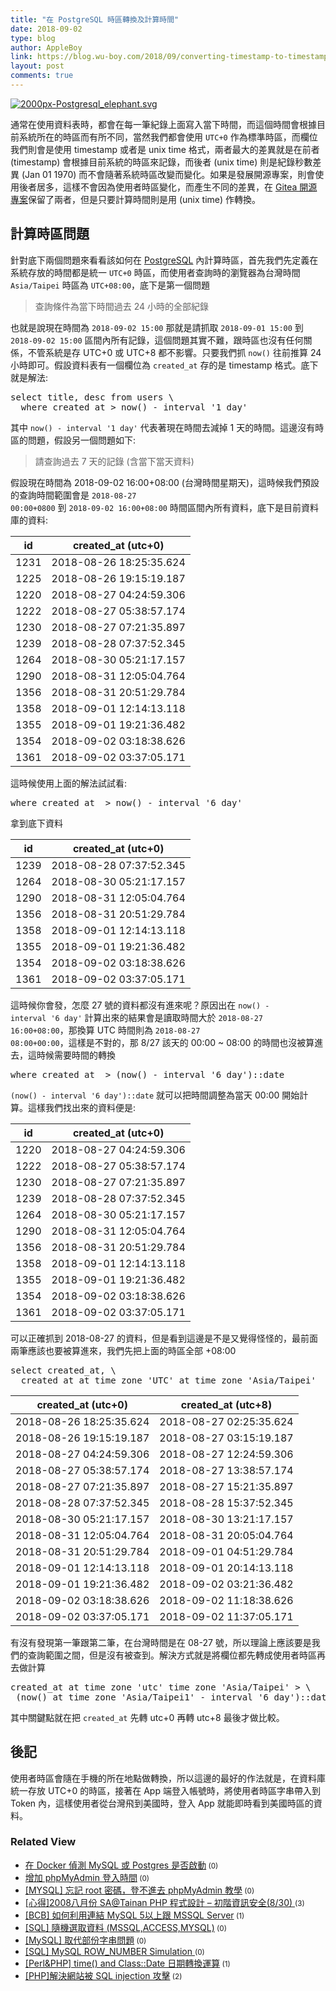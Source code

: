 ```yaml
---
title: "在 PostgreSQL 時區轉換及計算時間"
date: 2018-09-02
type: blog
author: AppleBoy
link: https://blog.wu-boy.com/2018/09/converting-timestamp-to-timestamp-in-a-specific-time-zone-in-postgres/
layout: post
comments: true
---
```


<a href="https://www.flickr.com/photos/appleboy/29481716727/in/dateposted-public/" title="2000px-Postgresql_elephant.svg"><img src="https://i0.wp.com/farm2.staticflickr.com/1858/29481716727_5872d14945.jpg?w=840&#038;ssl=1" alt="2000px-Postgresql_elephant.svg" data-recalc-dims="1" /></a>

通常在使用資料表時，都會在每一筆紀錄上面寫入當下時間，而這個時間會根據目前系統所在的時區而有所不同，當然我們都會使用 <code>UTC+0</code> 作為標準時區，而欄位我們則會是使用 timestamp 或者是 unix time 格式，兩者最大的差異就是在前者 (timestamp) 會根據目前系統的時區來記錄，而後者 (unix time) 則是紀錄秒數差異 (Jan 01 1970) 而不會隨著系統時區改變而變化。如果是發展開源專案，則會使用後者居多，這樣不會因為使用者時區變化，而產生不同的差異，在 <a href="https://gitea.io">Gitea 開源專案</a>保留了兩者，但是只要計算時間則是用 (unix time) 作轉換。

<span id="more-7076"></span>

<h2>計算時區問題</h2>

針對底下兩個問題來看看該如何在 <a href="https://www.postgresql.org/">PostgreSQL</a> 內計算時區，首先我們先定義在系統存放的時間都是統一 <code>UTC+0</code> 時區，而使用者查詢時的瀏覽器為台灣時間 <code>Asia/Taipei</code> 時區為 <code>UTC+08:00</code>，底下是第一個問題

<blockquote>
  查詢條件為當下時間過去 24 小時的全部紀錄
</blockquote>

也就是說現在時間為 <code>2018-09-02 15:00</code> 那就是請抓取 <code>2018-09-01 15:00</code> 到 <code>2018-09-02 15:00</code> 區間內所有記錄，這個問題其實不難，跟時區也沒有任何關係，不管系統是存 UTC+0 或 UTC+8 都不影響。只要我們抓 <code>now()</code> 往前推算 24 小時即可。假設資料表有一個欄位為 <code>created_at</code> 存的是 timestamp 格式。底下就是解法:

<pre class="brush: plain; title: ; notranslate">
select title, desc from users \
  where created_at &gt; now() - interval &#039;1 day&#039;
</pre>

其中 <code>now() - interval '1 day'</code> 代表著現在時間去減掉 1 天的時間。這邊沒有時區的問題，假設另一個問題如下:

<blockquote>
  請查詢過去 7 天的記錄 (含當下當天資料)
</blockquote>

假設現在時間為 2018-09-02 16:00+08:00 (台灣時間星期天)，這時候我們預設的查詢時間範圍會是 <code>2018-08-27 00:00+0800</code> 到 <code>2018-09-02 16:00+08:00</code> 時間區間內所有資料，底下是目前資料庫的資料:

<table>
<thead>
<tr>
  <th>id</th>
  <th>created_at (utc+0)</th>
</tr>
</thead>
<tbody>
<tr>
  <td>1231</td>
  <td>2018-08-26 18:25:35.624</td>
</tr>
<tr>
  <td>1225</td>
  <td>2018-08-26 19:15:19.187</td>
</tr>
<tr>
  <td>1220</td>
  <td>2018-08-27 04:24:59.306</td>
</tr>
<tr>
  <td>1222</td>
  <td>2018-08-27 05:38:57.174</td>
</tr>
<tr>
  <td>1230</td>
  <td>2018-08-27 07:21:35.897</td>
</tr>
<tr>
  <td>1239</td>
  <td>2018-08-28 07:37:52.345</td>
</tr>
<tr>
  <td>1264</td>
  <td>2018-08-30 05:21:17.157</td>
</tr>
<tr>
  <td>1290</td>
  <td>2018-08-31 12:05:04.764</td>
</tr>
<tr>
  <td>1356</td>
  <td>2018-08-31 20:51:29.784</td>
</tr>
<tr>
  <td>1358</td>
  <td>2018-09-01 12:14:13.118</td>
</tr>
<tr>
  <td>1355</td>
  <td>2018-09-01 19:21:36.482</td>
</tr>
<tr>
  <td>1354</td>
  <td>2018-09-02 03:18:38.626</td>
</tr>
<tr>
  <td>1361</td>
  <td>2018-09-02 03:37:05.171</td>
</tr>
</tbody>
</table>

這時候使用上面的解法試試看:

<pre class="brush: plain; title: ; notranslate">
where created_at  &gt; now() - interval &#039;6 day&#039;
</pre>

拿到底下資料

<table>
<thead>
<tr>
  <th>id</th>
  <th>created_at (utc+0)</th>
</tr>
</thead>
<tbody>
<tr>
  <td>1239</td>
  <td>2018-08-28 07:37:52.345</td>
</tr>
<tr>
  <td>1264</td>
  <td>2018-08-30 05:21:17.157</td>
</tr>
<tr>
  <td>1290</td>
  <td>2018-08-31 12:05:04.764</td>
</tr>
<tr>
  <td>1356</td>
  <td>2018-08-31 20:51:29.784</td>
</tr>
<tr>
  <td>1358</td>
  <td>2018-09-01 12:14:13.118</td>
</tr>
<tr>
  <td>1355</td>
  <td>2018-09-01 19:21:36.482</td>
</tr>
<tr>
  <td>1354</td>
  <td>2018-09-02 03:18:38.626</td>
</tr>
<tr>
  <td>1361</td>
  <td>2018-09-02 03:37:05.171</td>
</tr>
</tbody>
</table>

這時候你會發，怎麼 27 號的資料都沒有進來呢？原因出在 <code>now() - interval '6 day'</code> 計算出來的結果會是讀取時間大於 <code>2018-08-27 16:00+08:00</code>，那換算 UTC 時間則為 <code>2018-08-27 08:00+00:00</code>，這樣是不對的，那 8/27 該天的 00:00 ~ 08:00 的時間也沒被算進去，這時候需要時間的轉換

<pre class="brush: plain; title: ; notranslate">
where created_at  &gt; (now() - interval &#039;6 day&#039;)::date
</pre>

<code>(now() - interval '6 day')::date</code> 就可以把時間調整為當天 00:00 開始計算。這樣我們找出來的資料便是:

<table>
<thead>
<tr>
  <th>id</th>
  <th>created_at (utc+0)</th>
</tr>
</thead>
<tbody>
<tr>
  <td>1220</td>
  <td>2018-08-27 04:24:59.306</td>
</tr>
<tr>
  <td>1222</td>
  <td>2018-08-27 05:38:57.174</td>
</tr>
<tr>
  <td>1230</td>
  <td>2018-08-27 07:21:35.897</td>
</tr>
<tr>
  <td>1239</td>
  <td>2018-08-28 07:37:52.345</td>
</tr>
<tr>
  <td>1264</td>
  <td>2018-08-30 05:21:17.157</td>
</tr>
<tr>
  <td>1290</td>
  <td>2018-08-31 12:05:04.764</td>
</tr>
<tr>
  <td>1356</td>
  <td>2018-08-31 20:51:29.784</td>
</tr>
<tr>
  <td>1358</td>
  <td>2018-09-01 12:14:13.118</td>
</tr>
<tr>
  <td>1355</td>
  <td>2018-09-01 19:21:36.482</td>
</tr>
<tr>
  <td>1354</td>
  <td>2018-09-02 03:18:38.626</td>
</tr>
<tr>
  <td>1361</td>
  <td>2018-09-02 03:37:05.171</td>
</tr>
</tbody>
</table>

可以正確抓到 2018-08-27 的資料，但是看到這邊是不是又覺得怪怪的，最前面兩筆應該也要被算進來，我們先把上面的時區全部 +08:00

<pre class="brush: plain; title: ; notranslate">
select created_at, \
  created_at at time zone &#039;UTC&#039; at time zone &#039;Asia/Taipei&#039;
</pre>

<table>
<thead>
<tr>
  <th>created_at (utc+0)</th>
  <th>created_at (utc+8)</th>
</tr>
</thead>
<tbody>
<tr>
  <td>2018-08-26 18:25:35.624</td>
  <td>2018-08-27 02:25:35.624</td>
</tr>
<tr>
  <td>2018-08-26 19:15:19.187</td>
  <td>2018-08-27 03:15:19.187</td>
</tr>
<tr>
  <td>2018-08-27 04:24:59.306</td>
  <td>2018-08-27 12:24:59.306</td>
</tr>
<tr>
  <td>2018-08-27 05:38:57.174</td>
  <td>2018-08-27 13:38:57.174</td>
</tr>
<tr>
  <td>2018-08-27 07:21:35.897</td>
  <td>2018-08-27 15:21:35.897</td>
</tr>
<tr>
  <td>2018-08-28 07:37:52.345</td>
  <td>2018-08-28 15:37:52.345</td>
</tr>
<tr>
  <td>2018-08-30 05:21:17.157</td>
  <td>2018-08-30 13:21:17.157</td>
</tr>
<tr>
  <td>2018-08-31 12:05:04.764</td>
  <td>2018-08-31 20:05:04.764</td>
</tr>
<tr>
  <td>2018-08-31 20:51:29.784</td>
  <td>2018-09-01 04:51:29.784</td>
</tr>
<tr>
  <td>2018-09-01 12:14:13.118</td>
  <td>2018-09-01 20:14:13.118</td>
</tr>
<tr>
  <td>2018-09-01 19:21:36.482</td>
  <td>2018-09-02 03:21:36.482</td>
</tr>
<tr>
  <td>2018-09-02 03:18:38.626</td>
  <td>2018-09-02 11:18:38.626</td>
</tr>
<tr>
  <td>2018-09-02 03:37:05.171</td>
  <td>2018-09-02 11:37:05.171</td>
</tr>
</tbody>
</table>

有沒有發現第一筆跟第二筆，在台灣時間是在 08-27 號，所以理論上應該要是我們的查詢範圍之間，但是沒有被查到。解決方式就是將欄位都先轉成使用者時區再去做計算

<pre class="brush: plain; title: ; notranslate">
created_at at time zone &#039;utc&#039; time zone &#039;Asia/Taipei&#039; &gt; \
 (now() at time zone &#039;Asia/Taipei1&#039; - interval &#039;6 day&#039;)::date
</pre>

其中關鍵點就在把 <code>created_at</code> 先轉 utc+0 再轉 utc+8 最後才做比較。

<h2>後記</h2>

使用者時區會隨在手機的所在地點做轉換，所以這邊的最好的作法就是，在資料庫統一存放 UTC+0 的時區，接著在 App 端登入帳號時，將使用者時區字串帶入到 Token 內，這樣使用者從台灣飛到美國時，登入 App 就能即時看到美國時區的資料。
<div class="wp_rp_wrap  wp_rp_plain" ><div class="wp_rp_content"><h3 class="related_post_title">Related View</h3><ul class="related_post wp_rp"><li data-position="0" data-poid="in-6396" data-post-type="none" ><a href="https://blog.wu-boy.com/2016/06/server-monitoring-mysql-postgres-daemon-in-docker/" class="wp_rp_title">在 Docker 偵測 MySQL 或 Postgres 是否啟動</a><small class="wp_rp_comments_count"> (0)</small><br /></li><li data-position="1" data-poid="in-4779" data-post-type="none" ><a href="https://blog.wu-boy.com/2013/12/increase-phpmyadmin-login-time/" class="wp_rp_title">增加 phpMyAdmin 登入時間</a><small class="wp_rp_comments_count"> (0)</small><br /></li><li data-position="2" data-poid="in-131" data-post-type="none" ><a href="https://blog.wu-boy.com/2007/12/mysql-%e5%bf%98%e8%a8%98-root-%e5%af%86%e7%a2%bc%ef%bc%8c%e7%99%bb%e4%b8%8d%e9%80%b2%e5%8e%bb-phpmyadmin-%e6%95%99%e5%ad%b8/" class="wp_rp_title">[MYSQL] 忘記 root 密碼，登不進去 phpMyAdmin 教學</a><small class="wp_rp_comments_count"> (0)</small><br /></li><li data-position="3" data-poid="in-357" data-post-type="none" ><a href="https://blog.wu-boy.com/2008/08/%e5%bf%83%e5%be%972008%e5%85%ab%e6%9c%88%e4%bb%bd-satainan-php-%e7%a8%8b%e5%bc%8f%e8%a8%ad%e8%a8%88-%e5%88%9d%e9%9a%8e%e8%b3%87%e8%a8%8a%e5%ae%89%e5%85%a8830/" class="wp_rp_title">[心得]2008八月份 SA@Tainan PHP 程式設計 &#8211; 初階資訊安全(8/30) </a><small class="wp_rp_comments_count"> (3)</small><br /></li><li data-position="4" data-poid="in-133" data-post-type="none" ><a href="https://blog.wu-boy.com/2008/01/bcb-%e5%a6%82%e4%bd%95%e5%88%a9%e7%94%a8%e9%80%a3%e7%b5%90-mysql-5%e4%bb%a5%e4%b8%8a%e8%b7%9f-mssql-server/" class="wp_rp_title">[BCB] 如何利用連結 MySQL 5以上跟 MSSQL Server</a><small class="wp_rp_comments_count"> (1)</small><br /></li><li data-position="5" data-poid="in-118" data-post-type="none" ><a href="https://blog.wu-boy.com/2007/08/sql-%e9%9a%a8%e6%a9%9f%e9%81%b8%e5%8f%96%e8%b3%87%e6%96%99-mssqlaccessmysql/" class="wp_rp_title">[SQL] 隨機選取資料 (MSSQL,ACCESS,MYSQL)</a><small class="wp_rp_comments_count"> (0)</small><br /></li><li data-position="6" data-poid="in-135" data-post-type="none" ><a href="https://blog.wu-boy.com/2008/01/mysql-%e5%8f%96%e4%bb%a3%e9%83%a8%e4%bb%bd%e5%ad%97%e4%b8%b2%e5%95%8f%e9%a1%8c/" class="wp_rp_title">[MySQL] 取代部份字串問題</a><small class="wp_rp_comments_count"> (0)</small><br /></li><li data-position="7" data-poid="in-1504" data-post-type="none" ><a href="https://blog.wu-boy.com/2009/07/sql-mysql-row_number-simulation/" class="wp_rp_title">[SQL] MySQL ROW_NUMBER Simulation </a><small class="wp_rp_comments_count"> (0)</small><br /></li><li data-position="8" data-poid="in-1781" data-post-type="none" ><a href="https://blog.wu-boy.com/2009/11/perlphp-time-and-classdate-%e6%97%a5%e6%9c%9f%e8%bd%89%e6%8f%9b%e9%81%8b%e7%ae%97/" class="wp_rp_title">[Perl&#038;PHP] time() and Class::Date 日期轉換運算</a><small class="wp_rp_comments_count"> (1)</small><br /></li><li data-position="9" data-poid="in-285" data-post-type="none" ><a href="https://blog.wu-boy.com/2008/06/php%e8%a7%a3%e6%b1%ba%e7%b6%b2%e7%ab%99%e8%a2%ab-sql-injection-%e6%94%bb%e6%93%8a/" class="wp_rp_title">[PHP]解決網站被 SQL injection 攻擊</a><small class="wp_rp_comments_count"> (2)</small><br /></li></ul></div></div>